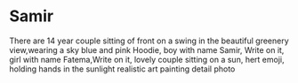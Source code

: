 # Samir
There are 14 year couple sitting of front on a swing in the beautiful greenery view,wearing a sky blue and pink Hoodie, boy with name Samir, Write on it, girl with name Fatema,Write on it, lovely couple sitting on a sun, hert emoji, holding hands in the sunlight realistic art painting detail photo
